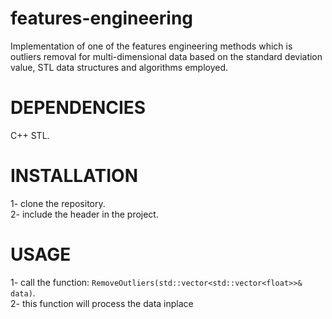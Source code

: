 # **features-engineering**
Implementation of one of the features engineering methods which is outliers removal for multi-dimensional data based on the standard deviation value,
STL data structures and algorithms employed.

# **DEPENDENCIES**
C++ STL.


# **INSTALLATION**
1- clone the repository.\
2- include the header in the project.



# **USAGE**
1- call the function: `RemoveOutliers(std::vector<std::vector<float>>& data)`.\
2- this function will process the data inplace
